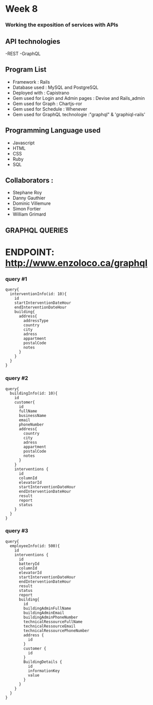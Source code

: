 ﻿# Week 8

### Working the exposition of services with APIs

## API technologies

-REST
-GraphQL

	
## Program List

- Framework : Rails
- Database used : MySQL and PostgreSQL
- Deployed with : Capistrano
- Gem used for Login and Admin pages : Devise and Rails_admin
- Gem used for Graph : Chartjs-ror
- Gem used for Schedule : Whenever
- Gem used for GraphQL technologie :"graphql" & 'graphiql-rails'


## Programming Language used

- Javascript
- HTML
- CSS
- Ruby
- SQL

## Collaborators :

- Stephane Roy
- Danny Gauthier
- Dominic Villemure
- Simon Fortier
- William Grimard

## GRAPHQL QUERIES 

# ENDPOINT: http://www.enzoloco.ca/graphql

### query #1
```
query{
  interventionInfo(id: 10){
    id
    startInterventionDateHour
    endInterventionDateHour
    building{
      address{
        addressType
        country
        city
        adress
        appartment
        postalCode
        notes        
      }
    }
  }
}
```

### query #2

```
query{
  buildingInfo(id: 10){
    id
    customer{
      id
      fullName
      businessName
      email
      phoneNumber
      address{
        country
        city
        adress
        appartment
        postalCode
        notes
      }
    }
    interventions {
      id
      columnId
      elevatorId
      startInterventionDateHour
      endInterventionDateHour
      result
      report
      status     
    }
  }
}
```

### query #3

```
query{
  employeeInfo(id: 500){
    id
    interventions {
      id
      batteryId
      columnId
      elevatorId
      startInterventionDateHour
      endInterventionDateHour
      result
      status
      report
      building{
        id
        buildingAdminFullName
        buildingAdminEmail
        buildingAdminPhoneNumber
        technicalRessourceFullName
        technicalRessourceEmail
        technicalRessourcePhoneNumber
        address {
          id
        }
        customer {
          id
        }
        BuildingDetails {
          id
          informationKey
          value
        }
      }    
    }
  }
}
```
